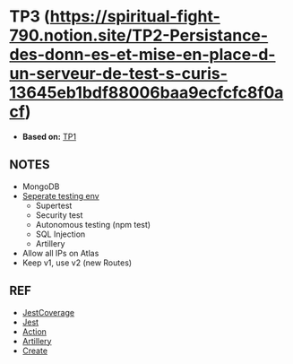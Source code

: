 # TP3 (https://spiritual-fight-790.notion.site/TP2-Persistance-des-donn-es-et-mise-en-place-d-un-serveur-de-test-s-curis-13645eb1bdf88006baa9ecfcfc8f0acf)
- **Based on:** [TP1](https://github.com/olvrMns/TP1CollecteEtInterpretation)

## NOTES
- MongoDB
- [Seperate testing env](https://stackoverflow.com/questions/64225631/how-can-i-add-production-development-and-test-environment-in-node-js)
    - Supertest
    - Security test
    - Autonomous testing (npm test)
    - SQL Injection 
    - Artillery
- Allow all IPs on Atlas
- Keep v1, use v2 (new Routes)

## REF
- [JestCoverage](https://github.com/marketplace/actions/jest-coverage-report)
- [Jest](https://jestjs.io/docs/getting-started)
- [Action](https://docs.github.com/en/actions/writing-workflows/quickstart)
- [Artillery](https://www.artillery.io/)
- [Create](https://stackoverflow.com/questions/31126045/is-it-possible-to-create-a-new-database-in-mongodb-with-mongoose)
